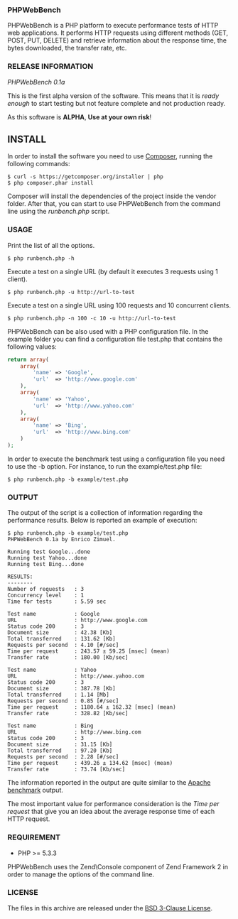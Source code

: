 ### PHPWebBench

PHPWebBench is a PHP platform to execute performance tests of HTTP web applications.
It performs HTTP requests using different methods (GET, POST, PUT, DELETE) and retrieve
information about the response time, the bytes downloaded, the transfer rate, etc.


### RELEASE INFORMATION

*PHPWebBench 0.1a*

This is the first alpha version of the software. This means that it is *ready enough* to start
testing but not feature complete and not production ready.

As this software is **ALPHA**, **Use at your own risk**!


## INSTALL

In order to install the software you need to use [Composer](http://getcomposer.org/),
running the following commands:

    $ curl -s https://getcomposer.org/installer | php
    $ php composer.phar install

Composer will install the dependencies of the project inside the vendor folder.
After that, you can start to use PHPWebBench from the command line using the *runbench.php*
script.

### USAGE

Print the list of all the options.

    $ php runbench.php -h

Execute a test on a single URL (by default it executes 3 requests using 1 client).

    $ php runbench.php -u http://url-to-test

Execute a test on a single URL using 100 requests and 10 concurrent clients.

    $ php runbench.php -n 100 -c 10 -u http://url-to-test

PHPWebBench can be also used with a PHP configuration file. In the example folder you can
find a configuration file test.php that contains the following
values:

```php
return array(
    array(
        'name' => 'Google',
        'url'  => 'http://www.google.com'
    ),
    array(
        'name' => 'Yahoo',
        'url'  => 'http://www.yahoo.com'
    ),
    array(
        'name' => 'Bing',
        'url'  => 'http://www.bing.com'
    )
);
```

In order to execute the benchmark test using a configuration file you need to
use the -b option. For instance, to run the example/test.php file:

    $ php runbench.php -b example/test.php


### OUTPUT

The output of the script is a collection of information regarding the performance
results. Below is reported an example of execution:

    $ php runbench.php -b example/test.php
    PHPWebBench 0.1a by Enrico Zimuel.

    Running test Google...done
    Running test Yahoo...done
    Running test Bing...done

    RESULTS:
    --------
    Number of requests   : 3
    Concurrency level    : 1
    Time for tests       : 5.59 sec

    Test name            : Google
    URL                  : http://www.google.com
    Status code 200      : 3
    Document size        : 42.38 [Kb] 
    Total transferred    : 131.62 [Kb] 
    Requests per second  : 4.10 [#/sec]
    Time per request     : 243.57 ± 59.25 [msec] (mean)
    Transfer rate        : 180.00 [Kb/sec]

    Test name            : Yahoo
    URL                  : http://www.yahoo.com
    Status code 200      : 3
    Document size        : 387.78 [Kb] 
    Total transferred    : 1.14 [Mb] 
    Requests per second  : 0.85 [#/sec]
    Time per request     : 1180.64 ± 162.32 [msec] (mean)
    Transfer rate        : 328.82 [Kb/sec]

    Test name            : Bing
    URL                  : http://www.bing.com
    Status code 200      : 3
    Document size        : 31.15 [Kb] 
    Total transferred    : 97.20 [Kb] 
    Requests per second  : 2.28 [#/sec]
    Time per request     : 439.26 ± 134.62 [msec] (mean)
    Transfer rate        : 73.74 [Kb/sec]



The information reported in the output are quite similar to the
[Apache benchmark](http://httpd.apache.org/docs/2.2/programs/ab.html) output.

The most important value for performance consideration is the *Time per request*
that give you an idea about the average response time of each HTTP request.

### REQUIREMENT

 - PHP >= 5.3.3

PHPWebBench uses the Zend\Console component of Zend Framework 2 in order to manage the
options of the command line. 

### LICENSE

The files in this archive are released under the
[BSD 3-Clause License](http://opensource.org/licenses/BSD-3-Clause).
